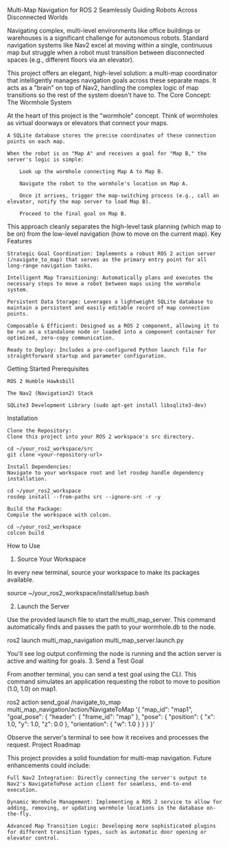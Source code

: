 Multi-Map Navigation for ROS 2
Seamlessly Guiding Robots Across Disconnected Worlds

Navigating complex, multi-level environments like office buildings or warehouses is a significant challenge for autonomous robots. Standard navigation systems like Nav2 excel at moving within a single, continuous map but struggle when a robot must transition between disconnected spaces (e.g., different floors via an elevator).

This project offers an elegant, high-level solution: a multi-map coordinator that intelligently manages navigation goals across these separate maps. It acts as a "brain" on top of Nav2, handling the complex logic of map transitions so the rest of the system doesn't have to.
The Core Concept: The Wormhole System

At the heart of this project is the "wormhole" concept. Think of wormholes as virtual doorways or elevators that connect your maps.

    A SQLite database stores the precise coordinates of these connection points on each map.

    When the robot is on "Map A" and receives a goal for "Map B," the server's logic is simple:

        Look up the wormhole connecting Map A to Map B.

        Navigate the robot to the wormhole's location on Map A.

        Once it arrives, trigger the map-switching process (e.g., call an elevator, notify the map server to load Map B).

        Proceed to the final goal on Map B.

This approach cleanly separates the high-level task planning (which map to be on) from the low-level navigation (how to move on the current map).
Key Features

    Strategic Goal Coordination: Implements a robust ROS 2 action server (/navigate_to_map) that serves as the primary entry point for all long-range navigation tasks.

    Intelligent Map Transitioning: Automatically plans and executes the necessary steps to move a robot between maps using the wormhole system.

    Persistent Data Storage: Leverages a lightweight SQLite database to maintain a persistent and easily editable record of map connection points.

    Composable & Efficient: Designed as a ROS 2 component, allowing it to be run as a standalone node or loaded into a component container for optimized, zero-copy communication.

    Ready to Deploy: Includes a pre-configured Python launch file for straightforward startup and parameter configuration.

Getting Started
Prerequisites

    ROS 2 Humble Hawksbill

    The Nav2 (Navigation2) Stack

    SQLite3 Development Library (sudo apt-get install libsqlite3-dev)

Installation

    Clone the Repository:
    Clone this project into your ROS 2 workspace's src directory.

    cd ~/your_ros2_workspace/src
    git clone <your-repository-url>

    Install Dependencies:
    Navigate to your workspace root and let rosdep handle dependency installation.

    cd ~/your_ros2_workspace
    rosdep install --from-paths src --ignore-src -r -y

    Build the Package:
    Compile the workspace with colcon.

    cd ~/your_ros2_workspace
    colcon build

How to Use
1. Source Your Workspace

In every new terminal, source your workspace to make its packages available.

source ~/your_ros2_workspace/install/setup.bash

2. Launch the Server

Use the provided launch file to start the multi_map_server. This command automatically finds and passes the path to your wormhole.db to the node.

ros2 launch multi_map_navigation multi_map_server.launch.py

You'll see log output confirming the node is running and the action server is active and waiting for goals.
3. Send a Test Goal

From another terminal, you can send a test goal using the CLI. This command simulates an application requesting the robot to move to position (1.0, 1.0) on map1.

ros2 action send_goal /navigate_to_map multi_map_navigation/action/NavigateToMap '{
  "map_id": "map1",
  "goal_pose": {
    "header": { "frame_id": "map" },
    "pose": {
      "position": { "x": 1.0, "y": 1.0, "z": 0.0 },
      "orientation": { "w": 1.0 }
    }
  }
}'

Observe the server's terminal to see how it receives and processes the request.
Project Roadmap

This project provides a solid foundation for multi-map navigation. Future enhancements could include:

    Full Nav2 Integration: Directly connecting the server's output to Nav2's NavigateToPose action client for seamless, end-to-end execution.

    Dynamic Wormhole Management: Implementing a ROS 2 service to allow for adding, removing, or updating wormhole locations in the database on-the-fly.

    Advanced Map Transition Logic: Developing more sophisticated plugins for different transition types, such as automatic door opening or elevator control.
